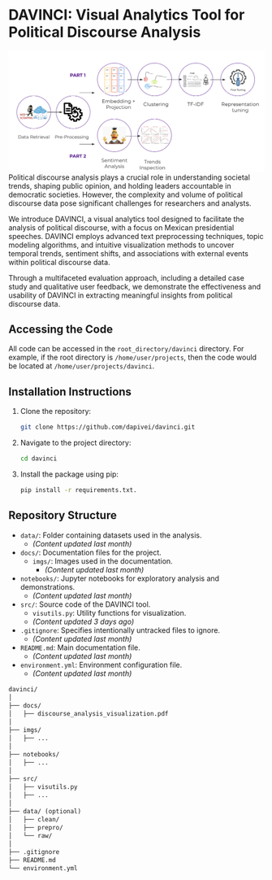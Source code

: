# DAVINCI: Visual Analytics Tool for Political Discourse Analysis
![Pipeline](imgs/methods.png)
Political discourse analysis plays a crucial role in understanding societal trends, shaping public opinion, and holding leaders accountable in democratic societies. However, the complexity and volume of political discourse data pose significant challenges for researchers and analysts. 

We introduce DAVINCI, a visual analytics tool designed to facilitate the analysis of political discourse, with a focus on Mexican presidential speeches. DAVINCI employs advanced text preprocessing techniques, topic modeling algorithms, and intuitive visualization methods to uncover temporal trends, sentiment shifts, and associations with external events within political discourse data. 

Through a multifaceted evaluation approach, including a detailed case study and qualitative user feedback, we demonstrate the effectiveness and usability of DAVINCI in extracting meaningful insights from political discourse data. 

## Accessing the Code

All code can be accessed in the `root_directory/davinci` directory. For example, if the root directory is `/home/user/projects`, then the code would be located at `/home/user/projects/davinci`.

## Installation Instructions

1. Clone the repository:

    ```bash
    git clone https://github.com/dapivei/davinci.git
    ```

2. Navigate to the project directory:

    ```bash
    cd davinci
    ```

3. Install the package using pip:

    ```bash
    pip install -r requirements.txt.
    ```

## Repository Structure

- `data/`: Folder containing datasets used in the analysis.
  - *(Content updated last month)*
- `docs/`: Documentation files for the project.
  - `imgs/`: Images used in the documentation.
    - *(Content updated last month)*
- `notebooks/`: Jupyter notebooks for exploratory analysis and demonstrations.
  - *(Content updated last month)*
- `src/`: Source code of the DAVINCI tool.
  - `visutils.py`: Utility functions for visualization.
  - *(Content updated 3 days ago)*
- `.gitignore`: Specifies intentionally untracked files to ignore.
  - *(Content updated last month)*
- `README.md`: Main documentation file.
  - *(Content updated last month)*
- `environment.yml`: Environment configuration file.
  - *(Content updated last month)*
    
```{sh} 
davinci/
│
├── docs/
│   ├── discourse_analysis_visualization.pdf
│
├── imgs/
│   ├── ...
│
├── notebooks/
│   ├── ...
│
├── src/
│   ├── visutils.py
│   ├── ...
│
├── data/ (optional)
│   ├── clean/
│   ├── prepro/
│   └── raw/
│
├── .gitignore
├── README.md
└── environment.yml
  
```

